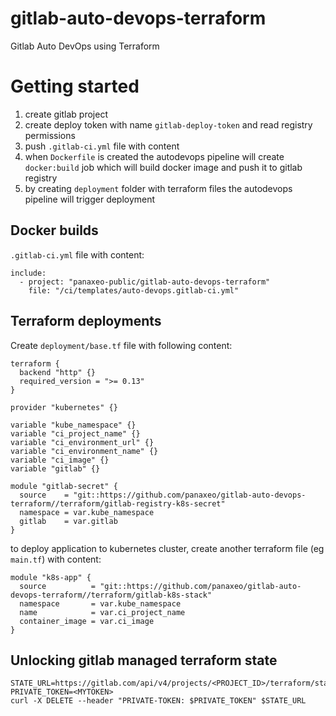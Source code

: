 # gitlab-auto-devops-terraform

Gitlab Auto DevOps using Terraform

# Getting started

1. create gitlab project
1. create deploy token with name `gitlab-deploy-token` and read registry permissions
1. push `.gitlab-ci.yml` file with content
1. when `Dockerfile` is created the autodevops pipeline will create `docker:build` job which will build docker image and push it to gitlab registry
1. by creating `deployment` folder with terraform files the autodevops pipeline will trigger deployment

## Docker builds

`.gitlab-ci.yml` file with content:

```
include:
  - project: "panaxeo-public/gitlab-auto-devops-terraform"
    file: "/ci/templates/auto-devops.gitlab-ci.yml"
```

## Terraform deployments

Create `deployment/base.tf` file with following content:

```
terraform {
  backend "http" {}
  required_version = ">= 0.13"
}

provider "kubernetes" {}

variable "kube_namespace" {}
variable "ci_project_name" {}
variable "ci_environment_url" {}
variable "ci_environment_name" {}
variable "ci_image" {}
variable "gitlab" {}

module "gitlab-secret" {
  source    = "git::https://github.com/panaxeo/gitlab-auto-devops-terraform//terraform/gitlab-registry-k8s-secret"
  namespace = var.kube_namespace
  gitlab    = var.gitlab
}
```

to deploy application to kubernetes cluster, create another terraform file (eg `main.tf`) with content:

```
module "k8s-app" {
  source          = "git::https://github.com/panaxeo/gitlab-auto-devops-terraform//terraform/gitlab-k8s-stack"
  namespace       = var.kube_namespace
  name            = var.ci_project_name
  container_image = var.ci_image
}
```

## Unlocking gitlab managed terraform state

```
STATE_URL=https://gitlab.com/api/v4/projects/<PROJECT_ID>/terraform/state/<STATE_NAME>/lock
PRIVATE_TOKEN=<MYTOKEN>
curl -X DELETE --header "PRIVATE-TOKEN: $PRIVATE_TOKEN" $STATE_URL
```
